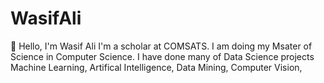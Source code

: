 # WasifAli
👋 Hello, I'm Wasif Ali
I'm a scholar at COMSATS. I am doing my Msater of Science in Computer Science.
I have done many of Data Science projects   
Machine Learning,
Artifical Intelligence,
Data Mining,
Computer Vision,


